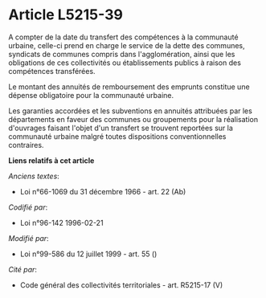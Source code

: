 # Article L5215-39

A compter de la date du transfert des compétences à la communauté urbaine, celle-ci prend en charge le service de la dette
des communes, syndicats de communes compris dans l'agglomération, ainsi que les obligations de ces collectivités ou
établissements publics à raison des compétences transférées.

Le montant des annuités de remboursement des emprunts constitue une dépense obligatoire pour la communauté urbaine.

Les garanties accordées et les subventions en annuités attribuées par les départements en faveur des communes ou groupements
pour la réalisation d'ouvrages faisant l'objet d'un transfert se trouvent reportées sur la communauté urbaine malgré toutes
dispositions conventionnelles contraires.

**Liens relatifs à cet article**

_Anciens textes_:

  - Loi n°66-1069 du 31 décembre 1966 - art. 22 (Ab)

_Codifié par_:

  - Loi n°96-142 1996-02-21

_Modifié par_:

  - Loi n°99-586 du 12 juillet 1999 - art. 55 ()

_Cité par_:

  - Code général des collectivités territoriales - art. R5215-17 (V)
